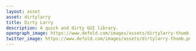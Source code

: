 ```yaml
---
layout: asset
asset: dirtylarry
title: Dirty Larry
description: A quick and dirty GUI library.
opengraph_image: https://www.defold.com/images/assets/dirtylarry-thumb.png
twitter_image: https://www.defold.com/images/assets/dirtylarry-thumb.png
---
```

